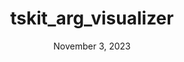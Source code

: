 ---
title: "tskit_arg_visualizer"
date: "November 3, 2023"
thumbnail: "/assets/projects/topotable/thumbnail.jpg"
links:
    - {name: "Github", icon: "fab fa-github", link: "https://github.com/kitchensjn/tskit_arg_visualizer"}
    - {name: "Website", icon: "fas fa-newspaper", link: "https://tskit.dev/news/20231103-tskit_arg_visualizer-0.0.1.html"}
short_desc: "Creating a package to interactively visualize ancestral recombination graphs using Python and D3.js."
---